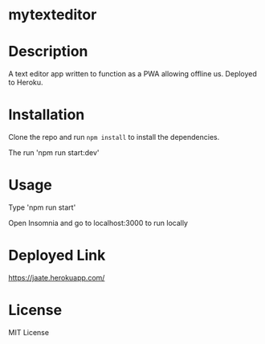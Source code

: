 # mytexteditor

# Description

A text editor app written to function as a PWA allowing offline us. Deployed to Heroku.

# Installation

Clone the repo and run `npm install` to install the dependencies.

The run 'npm run start:dev' 

# Usage

Type 'npm run start'

Open Insomnia and go to localhost:3000 to run locally

# Deployed Link

https://jaate.herokuapp.com/

# License

MIT License


